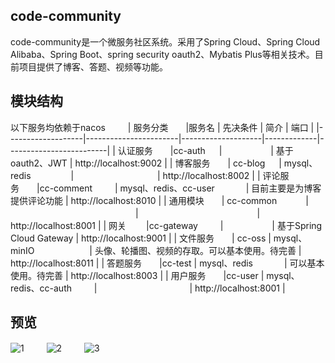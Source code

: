 ## code-community
code-community是一个微服务社区系统。采用了Spring Cloud、Spring Cloud Alibaba、Spring Boot、spring security oauth2、Mybatis Plus等相关技术。目前项目提供了博客、答题、视频等功能。
## 模块结构
以下服务均依赖于nacos
　　
| 服务分类　　|服务名                     |  先决条件            |   简介      |  端口               | 
|-------------------|-----------------------|--------------------|-------------|-------------------------|
| 认证服务　　|cc-auth         　  |                　　　　　 |  基于oauth2、JWT   |  http://localhost:9002  | 
| 博客服务　　| cc-blog         　 | mysql、redis      　　　　 |  　　　　　　　　　 |  http://localhost:8002  | 
| 评论服务　　|cc-comment    　　  | mysql、redis、cc-user  　　　  | 目前主要是为博客提供评论功能   |  http://localhost:8010  | 
| 通用模块　　| cc-common    　　　|    　　　　　　　　　　　　　　 |     　　　　　　　　　　　　　 |  http://localhost:8001  |
| 网关    　　|cc-gateway   　　  |　                  　　　　   |  基于Spring Cloud Gateway  | http://localhost:9001     |
| 文件服务　　| cc-oss            | mysql、minIO       　　　　　　| 头像、轮播图、视频的存取。可以基本使用。待完善     |  http://localhost:8011  |
| 答题服务　　|cc-test            | mysql、redis          　　　  |  可以基本使用。待完善    |  http://localhost:8003  |
| 用户服务　　|cc-user              | mysql、redis、cc-auth    　　 |     　　　　　　　　　　 |  http://localhost:8001  |

## 预览
 ![1](http://wecgwm.gitee.io/image-bed/cc-1.png)
 　　
 ![2](http://wecgwm.gitee.io/image-bed/cc-2.png)
 　　
 ![3](http://wecgwm.gitee.io/image-bed/cc-3.png)
